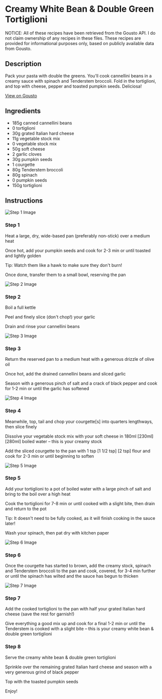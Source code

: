 # Creamy White Bean & Double Green Tortiglioni

NOTICE: All of these recipes have been retrieved from the Gousto API. I do not claim ownership of any recipes in these files. These recipes are provided for informational purposes only, based on publicly available data from Gousto.

## Description

Pack your pasta with double the greens. You'll cook cannellini beans in a creamy sauce with spinach and Tenderstem broccoli. Fold in the tortiglioni, and top with cheese, pepper and toasted pumpkin seeds. Deliciosa!

[View on Gousto](https://www.gousto.co.uk/recipes/cookbook/creamy-white-bean-triple-green-tortiglioni)

## Ingredients

- 185g canned cannellini beans
- 0 tortiglioni
- 30g grated Italian hard cheese
- 11g vegetable stock mix
- 0 vegetable stock mix
- 50g soft cheese
- 2 garlic cloves
- 30g pumpkin seeds
- 1 courgette
- 80g Tenderstem broccoli
- 80g spinach
- 0 pumpkin seeds
- 150g tortiglioni

## Instructions

![Step 1 Image](https://production-media.gousto.co.uk/cms/recipe-step-image/Step-1-1634640399141-x200.jpg)

### Step 1

Heat a large, dry, wide-based pan (preferably non-stick) over a medium heat

Once hot, add your pumpkin seeds and cook for 2-3 min or until toasted and lightly golden

Tip: Watch them like a hawk to make sure they don't burn!

Once done, transfer them to a small bowl, reserving the pan

![Step 2 Image](https://production-media.gousto.co.uk/cms/recipe-step-image/Step-2-1634640402450-x200.jpg)

### Step 2

Boil a full kettle

Peel and finely slice (don't chop!) your garlic

Drain and rinse your cannellini beans

![Step 3 Image](https://production-media.gousto.co.uk/cms/recipe-step-image/Step-3-1634640404941-x200.jpg)

### Step 3

Return the reserved pan to a medium heat with a generous drizzle of olive oil

Once hot, add the drained cannellini beans and sliced garlic

Season with a generous pinch of salt and a crack of black pepper and cook for 1-2 min or until the garlic has softened

![Step 4 Image](https://production-media.gousto.co.uk/cms/recipe-step-image/Step-4-1634640407707-x200.jpg)

### Step 4

Meanwhile, top, tail and chop your courgette[s] into quarters lengthways, then slice finely

Dissolve your vegetable stock mix with your soft cheese in 180ml<span class="text-purple"> [230ml] </span><span class="text-danger">[280ml] </span>boiled water – this is your creamy stock

Add the sliced courgette to the pan with 1 tsp <span class="text-purple">[1 1/2 tsp]<span class="text-danger"> </span>[2 tsp]</span> flour and cook for 2-3 min or until beginning to soften

![Step 5 Image](https://production-media.gousto.co.uk/cms/recipe-step-image/Step-5-1634640410385-x200.jpg)

### Step 5

Add your tortiglioni to a pot of boiled water with a large pinch of salt and bring to the boil over a high heat

Cook the tortiglioni for 7-8 min or until cooked with a slight bite, then drain and return to the pot

Tip: It doesn't need to be fully cooked, as it will finish cooking in the sauce later!

Wash your spinach, then pat dry with kitchen paper

![Step 6 Image](https://production-media.gousto.co.uk/cms/recipe-step-image/Step-6-1634640413161-x200.jpg)

### Step 6

Once the courgette has started to brown, add the creamy stock, spinach and Tenderstem broccoli to the pan and cook, covered, for 3-4 min further or until the spinach has wilted and the sauce has begun to thicken

![Step 7 Image](https://production-media.gousto.co.uk/cms/recipe-step-image/Step-7-1634640415874-x200.jpg)

### Step 7

Add the cooked tortiglioni to the pan with half your grated Italian hard cheese (save the rest for garnish!)

Give everything a good mix up and cook for a final 1-2 min or until the Tenderstem is cooked with a slight bite – this is your creamy white bean & double green tortiglioni

### Step 8

Serve the creamy white bean & double green tortiglioni

Sprinkle over the remaining grated Italian hard cheese and season with a very generous grind of black pepper

Top with the toasted pumpkin seeds

Enjoy!

